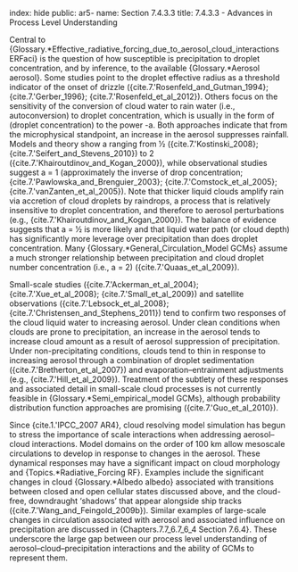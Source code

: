index: hide
public: ar5-
name: Section 7.4.3.3
title: 7.4.3.3 - Advances in Process Level Understanding

Central to {Glossary.*Effective_radiative_forcing_due_to_aerosol_cloud_interactions ERFaci} is the question of how susceptible is precipitation to droplet concentration, and by inference, to the available {Glossary.*Aerosol aerosol}. Some studies point to the droplet effective radius as a threshold indicator of the onset of drizzle ({cite.7.'Rosenfeld_and_Gutman_1994}; {cite.7.'Gerber_1996}; {cite.7.'Rosenfeld_et_al_2012}). Others focus on the sensitivity of the conversion of cloud water to rain water (i.e., autoconversion) to droplet concentration, which is usually in the form of (droplet concentration) to the power -a. Both approaches indicate that from the microphysical standpoint, an increase in the aerosol suppresses rainfall. Models and theory show a ranging from 1⁄2 ({cite.7.'Kostinski_2008}; {cite.7.'Seifert_and_Stevens_2010}) to 2 ({cite.7.'Khairoutdinov_and_Kogan_2000}), while observational studies suggest a = 1 (approximately the inverse of drop concentration; {cite.7.'Pawlowska_and_Brenguier_2003}; {cite.7.'Comstock_et_al_2005}; {cite.7.'vanZanten_et_al_2005}). Note that thicker liquid clouds amplify rain via accretion of cloud droplets by raindrops, a process that is relatively insensitive to droplet concentration, and therefore to aerosol perturbations (e.g., {cite.7.'Khairoutdinov_and_Kogan_2000}). The balance of evidence suggests that a = 1⁄2 is more likely and that liquid water path (or cloud depth) has significantly more leverage over precipitation than does droplet concentration. Many {Glossary.*General_Circulation_Model GCMs} assume a much stronger relationship between precipitation and cloud droplet number concentration (i.e., a = 2) ({cite.7.'Quaas_et_al_2009}).

Small-scale studies ({cite.7.'Ackerman_et_al_2004}; {cite.7.'Xue_et_al_2008}; {cite.7.'Small_et_al_2009}) and satellite observations ({cite.7.'Lebsock_et_al_2008}; {cite.7.'Christensen_and_Stephens_2011}) tend to confirm two responses of the cloud liquid water to increasing aerosol. Under clean conditions when clouds are prone to precipitation, an increase in the aerosol tends to increase cloud amount as a result of aerosol suppression of precipitation. Under non-precipitating conditions, clouds tend to thin in response to increasing aerosol through a combination of droplet sedimentation ({cite.7.'Bretherton_et_al_2007}) and evaporation–entrainment adjustments (e.g., {cite.7.'Hill_et_al_2009}). Treatment of the subtlety of these responses and associated detail in small-scale cloud processes is not currently feasible in {Glossary.*Semi_empirical_model GCMs}, although probability distribution function approaches are promising ({cite.7.'Guo_et_al_2010}).

Since {cite.1.'IPCC_2007 AR4}, cloud resolving model simulation has begun to stress the importance of scale interactions when addressing aerosol–cloud interactions. Model domains on the order of 100 km allow mesoscale circulations to develop in response to changes in the aerosol. These dynamical responses may have a significant impact on cloud morphology and {Topics.*Radiative_Forcing RF}. Examples include the significant changes in cloud {Glossary.*Albedo albedo} associated with transitions between closed and open cellular states discussed above, and the cloud-free, downdraught ‘shadows’ that appear alongside ship tracks ({cite.7.'Wang_and_Feingold_2009b}). Similar examples of large-scale changes in circulation associated with aerosol and associated influence on precipitation are discussed in {Chapters.7.7_6.7_6_4 Section 7.6.4}. These underscore the large gap between our process level understanding of aerosol–cloud–precipitation interactions and the ability of GCMs to represent them.
